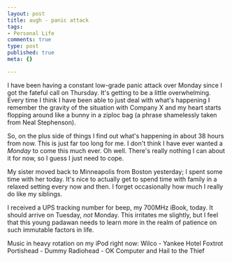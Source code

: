 ```yaml
--- 
layout: post
title: augh - panic attack
tags: 
- Personal Life
comments: true
type: post
published: true
meta: {}

---
```

I have been having a constant low-grade panic attack over Monday since I got the fateful call on Thursday. It's getting to be a little overwhelming. Every time I think I have been able to just deal with what's happening I remember the gravity of the situation with Company X and my heart starts flopping around like a bunny in a ziploc bag (a phrase shamelessly taken from Neal Stephenson).

  So, on the plus side of things I find out what's happening in about 38 hours from now. This is just far too long for me. I don't think I have ever wanted a <i>Monday</i> to come this much ever. Oh well. There's really nothing I can about it for now, so I guess I just need to cope.

  My sister moved back to Minneapolis from Boston yesterday; I spent some time with her today. It's nice to actually get to spend time with family in a relaxed setting every now and then. I forget occasionally how much I really do like my siblings.

  I received a UPS tracking number for beep, my 700MHz iBook, today. It should arrive on Tuesday, <i>not</i> Monday. This irritates me slightly, but I feel that this young padawan needs to learn more in the realm of patience on such immutable factors in life.

  Music in heavy rotation on my iPod right now:
  Wilco - Yankee Hotel Foxtrot
  Portishead - Dummy
  Radiohead - OK Computer and Hail to the Thief
